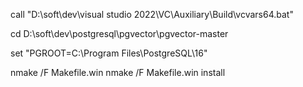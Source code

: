 call "D:\soft\dev\visual studio 2022\VC\Auxiliary\Build\vcvars64.bat"
 
cd D:\soft\dev\postgresql\pgvector\pgvector-master
 
set "PGROOT=C:\Program Files\PostgreSQL\16"
 
nmake /F Makefile.win
nmake /F Makefile.win install